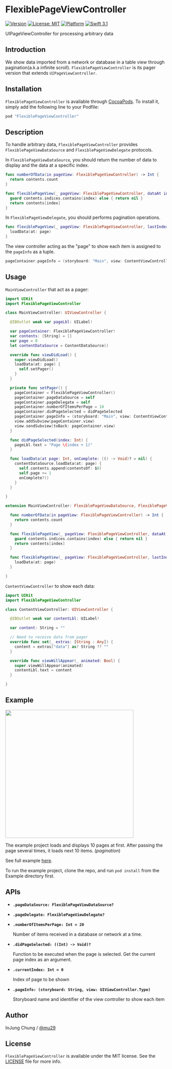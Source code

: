 # FlexiblePageViewController

[![Version](https://img.shields.io/cocoapods/v/FlexiblePageViewController.svg?style=flat)](http://cocoapods.org/pods/FlexiblePageViewController)
[![License: MIT](https://img.shields.io/badge/license-MIT-green.svg?style=flat)](https://github.com/mu29/FlexiblePageViewController/blob/master/LICENSE)
[![Platform](https://img.shields.io/cocoapods/p/FlexiblePageViewController.svg?style=flat)](http://cocoapods.org/pods/FlexiblePageViewController)
[![Swift 3.1](https://img.shields.io/badge/Swift-3.1-orange.svg?style=flat)](https://developer.apple.com/swift/)

UIPageViewController for processing arbitrary data

## Introduction

We show data imported from a network or database in a table view through pagination(a.k.a infinite scroll).
`FlexiblePageViewController` is its pager version that extends `UIPageViewController`.

## Installation

`FlexiblePageViewController` is available through [CocoaPods](http://cocoapods.org). To install
it, simply add the following line to your Podfile:

```ruby
pod "FlexiblePageViewController"
```

## Description

To handle arbitrary data, `FlexiblePageViewController` provides `FlexiblePageViewDataSource` and `FlexiblePageViewDelegate` protocols.

In `FlexiblePageViewDataSource`, you should return the number of data to display and the data at a specific index.

```swift
func numberOfData(in pageView: FlexiblePageViewController) -> Int {
  return contents.count
}

func flexiblePageView(_ pageView: FlexiblePageViewController, dataAt index: Int) -> Any? {
  guard contents.indices.contains(index) else { return nil }
  return contents[index]
}
```

In `FlexiblePageViewDelegate`, you should performs pagination operations.

```swift
func flexiblePageView(_ pageView: FlexiblePageViewController, lastIndex index: Int) {
  loadData(at: page)
}
```

The view controller acting as the "page" to show each item is assigned to the `pageInfo` as a tuple.
```swift
pageContainer.pageInfo = (storyboard: "Main", view: ContentViewController.self)
```


## Usage

`MainViewController` that act as a pager:

```swift
import UIKit
import FlexiblePageViewController

class MainViewController: UIViewController {

  @IBOutlet weak var pageLbl: UILabel!

  var pageContainer: FlexiblePageViewController!
  var contents: [String] = []
  var page = 0
  let contentDataSource = ContentDataSource()

  override func viewDidLoad() {
    super.viewDidLoad()
    loadData(at: page) {
      self.setPager()
    }
  }

  private func setPager() {
    pageContainer = FlexiblePageViewController()
    pageContainer.pageDataSource = self
    pageContainer.pageDelegate = self
    pageContainer.numberOfItemsPerPage = 10
    pageContainer.didPageSelected = didPageSelected
    pageContainer.pageInfo = (storyboard: "Main", view: ContentViewController.self)
    view.addSubview(pageContainer.view)
    view.sendSubview(toBack: pageContainer.view)
  }

  func didPageSelected(index: Int) {
    pageLbl.text = "Page \(index + 1)"
  }

  func loadData(at page: Int, onComplete: (() -> Void)? = nil) {
    contentDataSource.loadData(at: page) {
      self.contents.append(contentsOf: $0)
      self.page += 1
      onComplete?()
    }
  }

}

extension MainViewController: FlexiblePageViewDataSource, FlexiblePageViewDelegate {

  func numberOfData(in pageView: FlexiblePageViewController) -> Int {
    return contents.count
  }

  func flexiblePageView(_ pageView: FlexiblePageViewController, dataAt index: Int) -> Any? {
    guard contents.indices.contains(index) else { return nil }
    return contents[index]
  }

  func flexiblePageView(_ pageView: FlexiblePageViewController, lastIndex index: Int) {
    loadData(at: page)
  }

}
```

`ContentViewController` to show each data:

```swift
import UIKit
import FlexiblePageViewController

class ContentViewController: UIViewController {

  @IBOutlet weak var contentLbl: UILabel!

  var content: String = ""

  // Need to receive data from pager
  override func set(_ extras: [String : Any]) {
    content = extras["data"] as? String ?? ""
  }

  override func viewWillAppear(_ animated: Bool) {
    super.viewWillAppear(animated)
    contentLbl.text = content
  }

}
```


## Example

<img src="etc/example.gif" width="400" />

The example project loads and displays 10 pages at first.
After passing the page several times, it loads next 10 items. (*pagination*)

See full example [here](https://github.com/mu29/FlexiblePageViewController/blob/master/Example/FlexiblePageViewController).

To run the example project, clone the repo, and run `pod install` from the Example directory first.


## APIs

- **`.pageDataSource: FlexiblePageViewDataSource?`**

- **`.pageDelegate: FlexiblePageViewDelegate?`**

- **`.numberOfItemsPerPage: Int = 20`**

    Number of items received in a database or network at a time.

- **`.didPageSelected: ((Int) -> Void)?`**

    Function to be executed when the page is selected. Get the current page index as an argument.

- **`.currentIndex: Int = 0`**

    Index of page to be shown

- **`.pageInfo: (storyboard: String, view: UIViewController.Type)`**

    Storyboard name and identifier of the view controller to show each item


## Author

InJung Chung / [@mu29](http://mu29.github.io/)

## License

`FlexiblePageViewController` is available under the MIT license. See the [LICENSE](https://github.com/mu29/FlexiblePageViewController/blob/master/LICENSE) file for more info.

